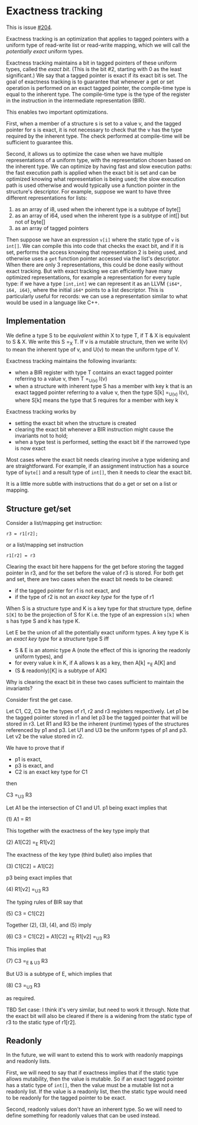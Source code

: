# Exactness tracking

This is issue [#204](https://github.com/ballerina-platform/nballerina/issues/204).

Exactness tracking is an optimization that applies to tagged pointers with a uniform type of read-write list or read-write mapping, which we will call the _potentially exact_ uniform types.

Exactness tracking maintains a bit in tagged pointers of these uniform types, called the _exact bit_. (This is the bit #2, starting with 0 as the least significant.) We say that a tagged pointer is exact if its exact bit is set. The goal of exactness tracking is to guarantee that whenever a get or set operation is performed on an exact tagged pointer, the compile-time type is equal to the inherent type. The compile-time type is the type of the register in the instruction in the intermediate representation (BIR).

This enables two important optimizations.

First, when a member of a structure s is set to a value v, and the tagged pointer for s is exact, it is not necessary to check that the v has the type required by the inherent type. The check performed at compile-time will be sufficient to guarantee this.

Second, it allows us to optimize the case when we have multiple representations of a uniform type, with the representation chosen based on the inherent type. We can optimize by having fast and slow execution paths: the fast execution path is applied when the exact bit is set and can be optimized knowing what representation is being used; the slow execution path is used otherwise and would typically use a function pointer in the structure's descriptor. For example, suppose we want to have three different representations for lists:

1. as an array of i8, used when the inherent type is a subtype of byte[]
2. as an array of i64, used when the inherent type is a subtype of int[] but not of byte[]
3. as an array of tagged pointers

Then suppose we have an expression `v[i]` where the static type of `v` is `int[]`.  We can compile this into code that checks the exact bit, and if it is set, performs the access knowing that representation 2 is being used, and otherwise uses a `get` function pointer accessed via the list's descriptor. When there are only 3 representations, this could be done easily without exact tracking. But with exact tracking we can efficiently have many optimized representations, for example a representation for every tuple type: if we have a type `[int,int]` we can represent it as an LLVM `{i64*, i64, i64}`, where the initial `i64*` points to a list descriptor. This is particularly useful for records: we can use a representation similar to what would be used in a language like C++.

## Implementation

We define a type S to be _equivalent within_ X to type T, if T & X is equivalent to S & X.  We write this S =<sub>X</sub> T. If v is a mutable structure, then we write I(v) to mean the inherent type of v, and U(v) to mean the uniform type of V.

Exactness tracking maintains the following invariants:

- when a BIR register with type T contains an exact tagged pointer referring to a value v, then T =<sub>U(v)</sub> I(v)
- when a structure with inherent type S has a member with key k that is an exact tagged pointer referring to a value v, then the type S[k] =<sub>U(v)</sub> I(v), where S[k] means the type that S requires for a member with key k

Exactness tracking works by

- setting the exact bit when the structure is created
- clearing the exact bit whenever a BIR instruction might cause the invariants not to hold;
- when a type test is performed, setting the exact bit if the narrowed type is now exact

Most cases where the exact bit needs clearing involve a type widening and are straightforward.  For example, if an assignment instruction has a source type of `byte[]` and a result type of `int[]`, then it needs to clear the exact bit.

It is a little more subtle with instructions that do a get or set on a list or mapping.

## Structure get/set

Consider a list/mapping get instruction:

```
r3 = r1[r2];
```

or a list/mapping set instruction

```
r1[r2] = r3
```

Clearing the exact bit here happens for the get before storing the tagged pointer in r3, and for the set before the value of r3 is stored.
For both get and set, there are two cases when the exact bit needs to be cleared:

- if the tagged pointer for r1 is not exact, and
- if the type of r2 is not an _exact key type_ for the type of r1

When S is a structure type and K is a key type for that structure type, define `S[K]` to be the projection of S for K i.e. the type of an expression `s[k]` when s has type S and k has type K.

Let E be the union of all the potentially exact uniform types. A key type K is an _exact key type_ for a structure type S iff

- S & E is an atomic type A (note the effect of this is ignoring the readonly uniform types), and
- for every value k in K, if A allows k as a key, then A[k] =<sub>E</sub> A[K] and
- (S & readonly)[K] is a subtype of A[K]

Why is clearing the exact bit in these two cases sufficient to maintain the invariants?

Consider first the get case.

Let C1, C2, C3 be the types of r1, r2 and r3 registers respectively. Let p1 be the tagged pointer stored in r1 and let p3 be the tagged pointer that will be stored in r3. Let R1 and R3 be the inherent (runtime) types of the structures referenced by p1 and p3. Let U1 and U3 be the uniform types of p1 and p3. Let v2 be the value stored in r2.

We have to prove that if

- p1 is exact,
- p3 is exact, and
- C2 is an exact key type for C1

then

   C3 =<sub>U3</sub> R3

Let A1 be the intersection of C1 and U1. p1 being exact implies that

(1)  A1 = R1

This together with the exactness of the key type imply that

(2)  A1[C2] =<sub>E</sub> R1[v2]

The exactness of the key type (third bullet) also implies that

(3) C1[C2] = A1[C2]

p3 being exact implies that

(4)  R1[v2] =<sub>U3</sub> R3

The typing rules of BIR say that

(5)  C3 = C1[C2]

Together (2), (3), (4), and (5) imply

(6) C3 = C1[C2] = A1[C2] =<sub>E</sub> R1[v2] =<sub>U3</sub> R3

This implies that

(7)  C3 =<sub>E & U3</sub> R3

But U3 is a subtype of E, which implies that

(8) C3 =<sub>U3</sub> R3

as required.

TBD Set case: I think it's very similar, but need to work it through. Note that the exact bit will also be cleared if there is a widening from the static type of r3 to the static type of r1[r2].

## Readonly

In the future, we will want to extend this to work with readonly mappings and readonly lists.

First, we will need to say that if exactness implies that if the static type allows mutability, then the value is mutable. So if an exact tagged pointer has a static type of `int[]`, then the value must be a mutable list not a readonly list.  If the value is a readonly list, then the static type would need to be readonly for the tagged pointer to be exact.

Second, readonly values don't have an inherent type. So we will need to define something for readonly values that can be used instead.



